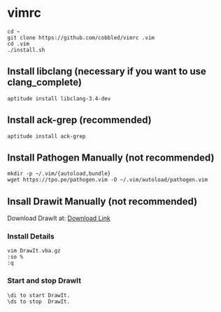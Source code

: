 # vimrc

    cd ~
    git clone https://github.com/cobbled/vimrc .vim
    cd .vim
    ./install.sh

## Install libclang (necessary if you want to use clang_complete)

    aptitude install libclang-3.4-dev

## Install ack-grep (recommended)

    aptitude install ack-grep

## Install Pathogen Manually (not recommended)

    mkdir -p ~/.vim/{autoload,bundle}
    wget https://tpo.pe/pathogen.vim -O ~/.vim/autoload/pathogen.vim

## Insall Drawit Manually (not recommended)

Download DrawIt at: [Download Link](http://www.vim.org/scripts/script.php?script_id=40)

### Install Details

    vim DrawIt.vba.gz
    :so %
    :q

### Start and stop DrawIt

    \di to start DrawIt.
    \ds to stop  DrawIt.

